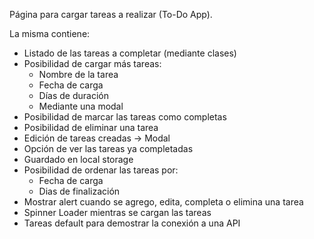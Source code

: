 Página para cargar tareas a realizar (To-Do App).

La misma contiene:

-   Listado de las tareas a completar (mediante clases)
-   Posibilidad de cargar más tareas:
    -   Nombre de la tarea
    -   Fecha de carga
    -   Días de duración
    -   Mediante una modal
-   Posibilidad de marcar las tareas como completas
-   Posibilidad de eliminar una tarea
-   Edición de tareas creadas -> Modal
-   Opción de ver las tareas ya completadas
-   Guardado en local storage
-   Posibilidad de ordenar las tareas por:
    -   Fecha de carga
    -   Dias de finalización
-   Mostrar alert cuando se agrego, edita, completa o elimina una tarea
-   Spinner Loader mientras se cargan las tareas
-   Tareas default para demostrar la conexión a una API
